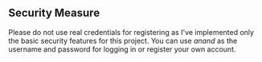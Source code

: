 ## Security Measure

Please do not use real credentials for registering as I've implemented only the basic security features for this project. You can use *anand* as the username and password for logging in or register your own account.